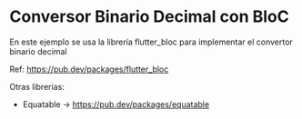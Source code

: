 # Conversor Binario Decimal con BloC

En este ejemplo se usa la librería flutter_bloc para implementar el convertor binario decimal

Ref:
https://pub.dev/packages/flutter_bloc

Otras librerias:
- Equatable ->  https://pub.dev/packages/equatable